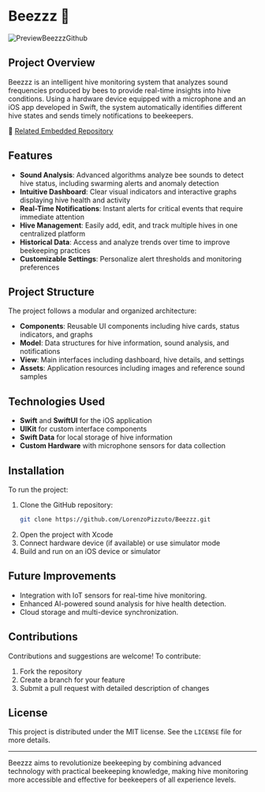 # Beezzz 🐝

![PreviewBeezzzGithub](https://github.com/user-attachments/assets/abe26c4d-54c0-40db-91b8-e82313879e75)

## Project Overview
Beezzz is an intelligent hive monitoring system that analyzes sound frequencies produced by bees to provide real-time insights into hive conditions. Using a hardware device equipped with a microphone and an iOS app developed in Swift, the system automatically identifies different hive states and sends timely notifications to beekeepers.

🔗 [Related Embedded Repository](https://github.com/pakyjr/beezzz-arduino)

## Features
- **Sound Analysis**: Advanced algorithms analyze bee sounds to detect hive status, including swarming alerts and anomaly detection
- **Intuitive Dashboard**: Clear visual indicators and interactive graphs displaying hive health and activity
- **Real-Time Notifications**: Instant alerts for critical events that require immediate attention
- **Hive Management**: Easily add, edit, and track multiple hives in one centralized platform
- **Historical Data**: Access and analyze trends over time to improve beekeeping practices
- **Customizable Settings**: Personalize alert thresholds and monitoring preferences

## Project Structure
The project follows a modular and organized architecture:
- **Components**: Reusable UI components including hive cards, status indicators, and graphs
- **Model**: Data structures for hive information, sound analysis, and notifications
- **View**: Main interfaces including dashboard, hive details, and settings
- **Assets**: Application resources including images and reference sound samples

## Technologies Used
- **Swift** and **SwiftUI** for the iOS application
- **UIKit** for custom interface components
- **Swift Data** for local storage of hive information
- **Custom Hardware** with microphone sensors for data collection

## Installation
To run the project:
1. Clone the GitHub repository:
   ```sh
   git clone https://github.com/LorenzoPizzuto/Beezzz.git
   ```
2. Open the project with Xcode
3. Connect hardware device (if available) or use simulator mode
4. Build and run on an iOS device or simulator

## Future Improvements
- Integration with IoT sensors for real-time hive monitoring.
- Enhanced AI-powered sound analysis for hive health detection.
- Cloud storage and multi-device synchronization.

## Contributions
Contributions and suggestions are welcome! To contribute:
1. Fork the repository
2. Create a branch for your feature
3. Submit a pull request with detailed description of changes

## License
This project is distributed under the MIT license. See the `LICENSE` file for more details.

---

Beezzz aims to revolutionize beekeeping by combining advanced technology with practical beekeeping knowledge, making hive monitoring more accessible and effective for beekeepers of all experience levels.
